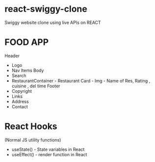 # react-swiggy-clone

Swiggy website clone using live APIs on REACT

# FOOD APP

Header

- Logo
- Nav Items
  Body
- Search
- RestaurantContainer - Restaurant Card - Img - Name of Res, Rating , cuisine , del time
  Footer
- Copyright
- Links
- Address
- Contact

# React Hooks

(Normal JS utility functions)

- useState() - State variables in React
- useEffect() - render function in React
